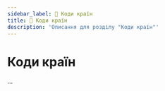 ```yaml
---
sidebar_label: 📘 Коди країн
title: 📘 Коди країн
description: 'Описання для розділу "Коди країн"'
---
```


# Коди країн

...
